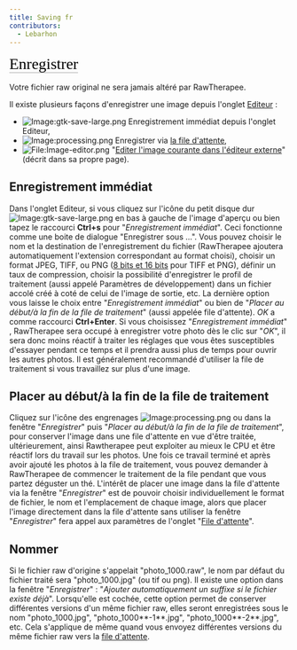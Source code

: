 ```yaml
---
title: Saving fr
contributors:
  - Lebarhon
---
```


<span style="color: #000000; background: none; overflow: hidden; page-break-after: avoid; font-size: 2.0em; font-family: Georgia,Times,serif; margin-top: 1em; margin-bottom: 0.25em; line-height: 1.3; padding: 0; border-bottom: 1px solid #AAAAAA;">Enregistrer
</span>

Votre fichier raw original ne sera jamais altéré par RawTherapee.

Il existe plusieurs façons d'enregistrer une image depuis l'onglet
[Editeur](The_Image_Editor_Tab/fr.md) :

- ![Image:gtk-save-large.png](gtk-save-large.png "Image:gtk-save-large.png")
  Enregistrement immédiat depuis l'onglet Editeur,
- ![Image:processing.png](processing.png "Image:processing.png")
  Enregistrer via [la file d'attente](The_Batch_Queue/fr.md),
- ![<File:Image-editor.png>](Image-editor.png "File:Image-editor.png")
  "[Editer l'image courante dans l'éditeur
  externe](Edit_Current_Image_in_External_Editor/fr.md)" (décrit
  dans sa propre page).

## Enregistrement immédiat

Dans l'onglet Editeur, si vous cliquez sur l'icône du petit disque dur
![Image:gtk-save-large.png](gtk-save-large.png "Image:gtk-save-large.png")
en bas à gauche de l'image d'aperçu ou bien tapez le raccourci
**Ctrl+s** pour "*Enregistrement immédiat*". Ceci fonctionne comme une
boite de dialogue "Enregistrer sous ...". Vous pouvez choisir le nom et
la destination de l'enregistrement du fichier (RawTherapee ajoutera
automatiquement l'extension correspondant au format choisi), choisir un
format JPEG, TIFF, ou PNG ([8 bits et 16
bits](8-bit_and_16-bit/fr.md) pour TIFF et PNG), définir un taux
de compression, choisir la possibilité d'enregistrer le profil de
traitement (aussi appelé Paramètres de développement) dans un fichier
accolé créé à coté de celui de l'image de sortie, etc. La dernière
option vous laisse le choix entre "*Enregistrement immédiat*" ou bien de
"*Placer au début/à la fin de la file de traitement*" (aussi appelée
file d'attente). *OK* a comme raccourci **Ctrl+Enter**. Si vous
choisissez "*Enregistrement immédiat*" , RawTherapee sera occupé à
enregistrer votre photo dès le clic sur "*OK*", il sera donc moins
réactif à traiter les réglages que vous êtes susceptibles d'essayer
pendant ce temps et il prendra aussi plus de temps pour ouvrir les
autres photos. Il est généralement recommandé d'utiliser la file de
traitement si vous travaillez sur plus d'une image.

## Placer au début/à la fin de la file de traitement

Cliquez sur l'icône des engrenages
![Image:processing.png](processing.png "Image:processing.png") ou dans
la fenêtre "*Enregistrer*" puis "*Placer au début/à la fin de la file de
traitement*", pour conserver l'image dans une file d'attente en vue
d'être traitée, ultérieurement, ainsi Rawtherapee peut exploiter au
mieux le CPU et être réactif lors du travail sur les photos. Une fois ce
travail terminé et après avoir ajouté les photos à la file de
traitement, vous pouvez demander à RawTherapee de commencer le
traitement de la file pendant que vous partez déguster un thé. L'intérêt
de placer une image dans la file d'attente via la fenêtre
"*Enregistrer*" est de pouvoir choisir individuellement le format de
fichier, le nom et l'emplacement de chaque image, alors que placer
l'image directement dans la file d'attente sans utiliser la fenêtre
"*Enregistrer*" fera appel aux paramètres de l'onglet "[File
d'attente](The_Batch_Queue/fr.md)".

## Nommer

Si le fichier raw d'origine s'appelait "photo_1000.raw", le nom par
défaut du fichier traité sera "photo_1000.jpg" (ou tif ou png). Il
existe une option dans la fenêtre "*Enregistrer*" : "*Ajouter
automatiquement un suffixe si le fichier existe déjà*". Lorsqu'elle est
cochée, cette option permet de conserver différentes versions d'un même
fichier raw, elles seront enregistrées sous le nom "photo_1000.jpg",
"photo_1000**-1**.jpg", "photo_1000**-2**.jpg", etc. Cela s'applique de
même quand vous envoyez différentes versions du même fichier raw vers la
[file d'attente](The_Batch_Queue/fr.md).

